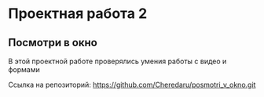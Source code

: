 # Проектная работа 2
## Посмотри в окно

В этой проектной работе проверялись умения работы с видео и формами

Ссылка на репозиторий:
https://github.com/Cheredaru/posmotri_v_okno.git
